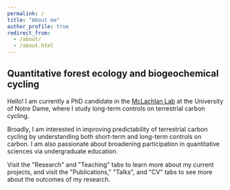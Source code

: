 ```yaml
---
permalink: /
title: "About me"
author_profile: true
redirect_from: 
  - /about/
  - /about.html
---
```


## Quantitative forest ecology and biogeochemical cycling

Hello! I am currently a PhD candidate in the  [McLachlan Lab](https://sites.nd.edu/paleolab/) at the University of Notre Dame, where I study long-term controls on terrestrial carbon cycling.

Broadly, I am interested in improving predictability of terrestrial carbon cycling by understanding both short-term and long-term controls on carbon. I am also passionate about broadening participation in quantitative sciences via undergraduate education. 

Visit the "Research" and "Teaching" tabs to learn more about my current projects, and visit the "Publications," "Talks", and "CV" tabs to see more about the outcomes of my research.